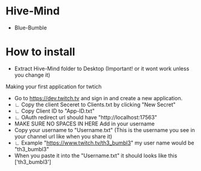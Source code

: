 # Hive-Mind
 
- Blue-Bumble

# How to install
- Extract Hive-Mind folder to Desktop (Important! or it wont work unless you change it)

Making your first application for twtich
- Go to https://dev.twitch.tv and sign in and create a new application.
-   ∟ Copy the client Seceret to Clients.txt by clicking "New Secret" 
-   ∟ Copy Client ID to "App-ID.txt"
-   ∟ OAuth redirect url should have "http://localhost:17563"
-   MAKE SURE NO SPACES IN HERE
Add in your username
- Copy your username to "Username.txt" (This is the username you see in your channel url like when you share it)
-  ∟ Example "https://www.twitch.tv/th3_bumbl3" my user name would be "th3_bumbl3"
-  When you paste it into the "Username.txt" it should looks like this ['th3_bumbl3']
